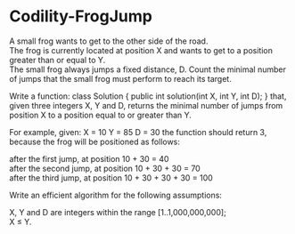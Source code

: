 # Codility-FrogJump
 A small frog wants to get to the other side of the road.</br> 
 The frog is currently located at position X and wants to get to a position greater than or equal to Y.</br> 
 The small frog always jumps a fixed distance, D.
 Count the minimal number of jumps that the small frog must perform to reach its target.
 
 Write a function:
 class Solution { public int solution(int X, int Y, int D); }
 that, given three integers X, Y and D, returns the minimal number of jumps from position X to a position equal to or greater than Y.

 For example, given:
 X = 10
 Y = 85
 D = 30
 the function should return 3, because the frog will be positioned as follows:
 
 after the first jump, at position 10 + 30 = 40</br>
 after the second jump, at position 10 + 30 + 30 = 70</br>
 after the third jump, at position 10 + 30 + 30 + 30 = 100

 Write an efficient algorithm for the following assumptions:

 X, Y and D are integers within the range [1..1,000,000,000];</br>
 X ≤ Y.
